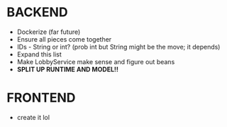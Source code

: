 # BACKEND
- Dockerize (far future)
- Ensure all pieces come together
- IDs - String or int? (prob int but String might be the move; it depends)
- Expand this list
- Make LobbyService make sense and figure out beans
- **SPLIT UP RUNTIME AND MODEL!!**

# FRONTEND

- create it lol

